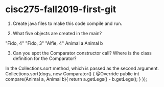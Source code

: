# cisc275-fall2019-first-git
1. Create java files to make this code compile and run.

2. What five objects are created in the main?

"Fido, 4"
"Fido, 3"
"Alfie, 4"
Animal a
Animal b

3. Can you spot the Comparator constructor call? Where is the class definition for the Comparator?

In the Collections.sort method, which is passed as the second argument.
	 Collections.sort(dogs, new Comparator<Animal>() {
			@Override
			public int compare(Animal a, Animal b){
			    return a.getLegs() - b.getLegs();
			}
		});


